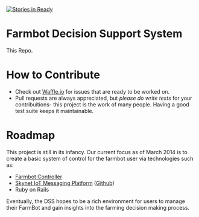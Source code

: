 [![Stories in Ready](https://badge.waffle.io/farmbot/farmbot-dss.png?label=ready&title=Ready)](https://waffle.io/farmbot/farmbot-dss)

# Farmbot Decision Support System

This Repo.

# How to Contribute

 * Check out [Waffle.io](https://badge.waffle.io/farmbot/farmbot-dss.png?label=ready&title=Ready) for issues that are ready to be worked on.
 * Pull requests are always appreciated, but *please do write tests* for your contribuitions- this project is the work of many people. Having a good test suite keeps it maintainable.

# Roadmap

This project is still in its infancy. Our current focus as of March 2014 is to create a basic system of control for the farmbot user via technologies such as:

 * [Farmbot Controller](https://github.com/FarmBot/farmbot-controller)
 * [Skynet IoT Messaging Platform](http://www.skynet.im) ([Github](https://github.com/skynetim/skynet))
 * Ruby on Rails

Eventually, the DSS hopes to be a rich environment for users to manage their FarmBot and gain insights into the farming decision making process.
